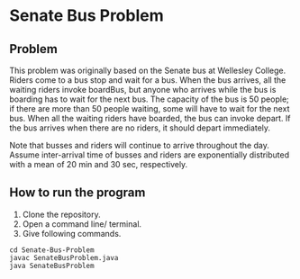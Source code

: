 # Senate Bus Problem
## Problem
This problem was originally based on the Senate bus at Wellesley College. Riders come to a bus
stop and wait for a bus. When the bus arrives, all the waiting riders invoke boardBus, but anyone who
arrives while the bus is boarding has to wait for the next bus. The capacity of the bus is 50 people; if there
are more than 50 people waiting, some will have to wait for the next bus. When all the waiting riders have
boarded, the bus can invoke depart. If the bus arrives when there are no riders, it should depart
immediately.

Note that busses and riders will continue to arrive throughout the day. Assume inter-arrival time
of busses and riders are exponentially distributed with a mean of 20 min and 30 sec, respectively.

## How to run the program
1. Clone the repository.
2. Open a command line/ terminal.
3. Give following commands.

```
cd Senate-Bus-Problem
javac SenateBusProblem.java
java SenateBusProblem
```
